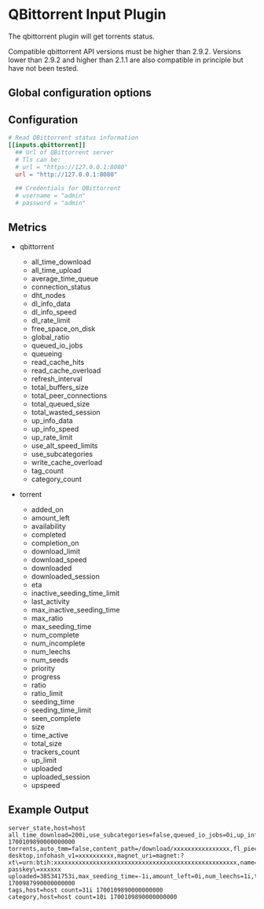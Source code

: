 # QBittorrent Input Plugin

The qbittorrent plugin will get torrents status.

Compatible qbittorrent API versions must be higher than 2.9.2.
Versions lower than 2.9.2 and higher than 2.1.1 are also compatible
in principle but have not been tested.

## Global configuration options

## Configuration

```toml @sample.conf
# Read QBittorrent status information
[[inputs.qbittorrent]]
  ## Url of QBittorrent server
  # Tls can be:
  # url = "https://127.0.0.1:8080"
  url = "http://127.0.0.1:8080"

  ## Credentials for QBittorrent
  # username = "admin"
  # password = "admin"
```

## Metrics

- qbittorrent
  - all_time_download
  - all_time_upload
  - average_time_queue
  - connection_status
  - dht_nodes
  - dl_info_data
  - dl_info_speed
  - dl_rate_limit
  - free_space_on_disk
  - global_ratio
  - queued_io_jobs
  - queueing
  - read_cache_hits
  - read_cache_overload
  - refresh_interval
  - total_buffers_size
  - total_peer_connections
  - total_queued_size
  - total_wasted_session
  - up_info_data
  - up_info_speed
  - up_rate_limit
  - use_alt_speed_limits
  - use_subcategories
  - write_cache_overload
  - tag_count
  - category_count

- torrent
  - added_on
  - amount_left
  - availability
  - completed
  - completion_on
  - download_limit
  - download_speed
  - downloaded
  - downloaded_session
  - eta
  - inactive_seeding_time_limit
  - last_activity
  - max_inactive_seeding_time
  - max_ratio
  - max_seeding_time
  - num_complete
  - num_incomplete
  - num_leechs
  - num_seeds
  - priority
  - progress
  - ratio
  - ratio_limit
  - seeding_time
  - seeding_time_limit
  - seen_complete
  - size
  - time_active
  - total_size
  - trackers_count
  - up_limit
  - uploaded
  - uploaded_session
  - upspeed

## Example Output

```text
server_state,host=host all_time_download=200i,use_subcategories=false,queued_io_jobs=0i,up_info_speed=200i,queueing=true,connection_status="connected",dht_nodes=20i,free_space_on_disk=454373523i,dl_info_speed=100i,read_cache_hits="0",dl_rate_limit=0i,refresh_interval=1500i,global_ratio="0.32",total_queued_size=0i,all_time_upload=2134i,read_cache_overload="0",dl_info_data=343564i,up_info_data=29000i,write_cache_overload="0",use_alt_speed_limits=false,total_buffers_size=2020i,up_rate_limit=0i,total_wasted_session=755410338i,total_peer_connections=32i,average_time_queue=100i 1700109890000000000
torrents,auto_tmm=false,content_path=/download/xxxxxxxxxxxxxxxx,fl_piece_prio=false,force_start=false,hash=xxxxxxxxxxx,host=SoberHoa-desktop,infohash_v1=xxxxxxxxxx,magnet_uri=magnet:?xt\=urn:btih:xxxxxxxxxxxxxxxxxxxxxxxxxxxxxxxxxxxxxxxxxxxxxxxxxxxx,name=xxxxx,save_path=/download,seq_download=false,state=stalledUP,super_seeding=false,tags=tag1,tracker=https://xxxxxx.xx/announce.php?passkey\=xxxxxx uploaded=385341753i,max_seeding_time=-1i,amount_left=0i,num_leechs=1i,total_size=3694100172i,seen_complete=1700872684i,max_inactive_seeding_time=-1i,download_speed=0i,up_limit=0i,seeding_time=146659i,inactive_seeding_time_limit=-2i,downloaded_session=3698092707i,seeding_time_limit=-2i,priority=0i,progress=1,num_seeds=0i,ratio_limit=-2i,completed=3694100172i,trackers_count=1i,upspeed=0i,download_limit=0i,last_activity=1700844203i,availability=-1i,eta=8640000i,num_incomplete=204i,added_on=1700839030i,uploaded_session=645354i,time_active=43543,ratio=0.10420013329319708,max_ratio=-1i,num_complete=23i,completion_on=345i,downloaded=43534i,size=4546i 1700987990000000000
tags,host=host count=31i 1700109890000000000
category,host=host count=10i 1700109890000000000
```
